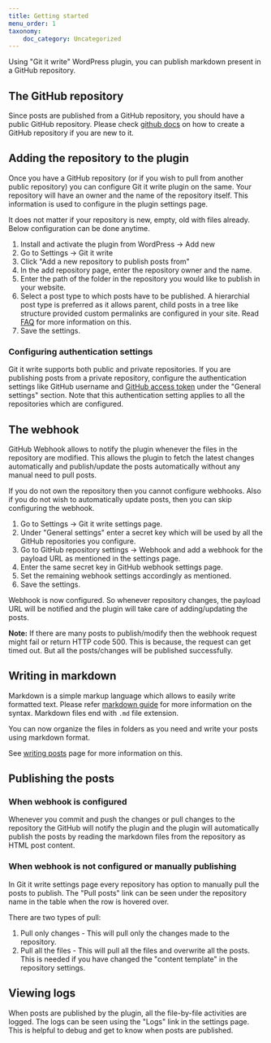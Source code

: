 ```yaml
---
title: Getting started
menu_order: 1
taxonomy:
    doc_category: Uncategorized
---
```


Using "Git it write" WordPress plugin, you can publish markdown present in a GitHub repository.

## The GitHub repository

Since posts are published from a GitHub repository, you should have a public GitHub repository. Please check [github docs](https://docs.github.com/en/github/getting-started-with-github/create-a-repo) on how to create a GitHub repository if you are new to it.

## Adding the repository to the plugin

Once you have a GitHub repository (or if you wish to pull from another public repository) you can configure Git it write plugin on the same. Your repository will have an owner and the name of the repository itself. This information is used to configure in the plugin settings page.

It does not matter if your repository is new, empty, old with files already. Below configuration can be done anytime.

1. Install and activate the plugin from WordPress -> Add new
1. Go to Settings -> Git it write
1. Click "Add a new repository to publish posts from"
1. In the add repository page, enter the repository owner and the name.
1. Enter the path of the folder in the repository you would like to publish in your website.
1. Select a post type to which posts have to be published. A hierarchial post type is preferred as it allows parent, child posts in a tree like structure provided custom permalinks are configured in your site. Read [FAQ](./faq.md) for more information on this.
1. Save the settings.

### Configuring authentication settings

Git it write supports both public and private repositories. If you are publishing posts from a private repository, configure the authentication settings like GitHub username and [GitHub access token](https://docs.github.com/en/authentication/keeping-your-account-and-data-secure/creating-a-personal-access-token#creating-a-token) under the "General settings" section. Note that this authentication setting applies to all the repositories which are configured.

## The webhook

GitHub Webhook allows to notify the plugin whenever the files in the repository are modified. This allows the plugin to fetch the latest changes automatically and publish/update the posts automatically without any manual need to pull posts.

If you do not own the repository then you cannot configure webhooks. Also if you do not wish to automatically update posts, then you can skip configuring the webhook.

1. Go to Settings -> Git it write settings page.
1. Under "General settings" enter a secret key which will be used by all the GitHub repositories you configure.
1. Go to GitHub repository settings -> Webhook and add a webhook for the payload URL as mentioned in the settings page.
1. Enter the same secret key in GitHub webhook settings page.
1. Set the remaining webhook settings accordingly as mentioned.
1. Save the settings.

Webhook is now configured. So whenever repository changes, the payload URL will be notified and the plugin will take care of adding/updating the posts.

**Note:** If there are many posts to publish/modify then the webhook request might fail or return HTTP code 500. This is because, the request can get timed out. But all the posts/changes will be published successfully.

## Writing in markdown

Markdown is a simple markup language which allows to easily write formatted text. Please refer [markdown guide](https://www.markdownguide.org/getting-started/) for more information on the syntax. Markdown files end with `.md` file extension.

You can now organize the files in folders as you need and write your posts using markdown format.

See [writing posts](./writing-posts.md) page for more information on this.

## Publishing the posts

### When webhook is configured

Whenever you commit and push the changes or pull changes to the repository the GitHub will notify the plugin and the plugin will automatically publish the posts by reading the markdown files from the repository as HTML post content.

### When webhook is not configured or manually publishing

In Git it write settings page every repository has option to manually pull the posts to publish. The "Pull posts" link can be seen under the repository name in the table when the row is hovered over.

There are two types of pull:

1. Pull only changes - This will pull only the changes made to the repository.
2. Pull all the files - This will pull all the files and overwrite all the posts. This is needed if you have changed the "content template" in the repository settings.

## Viewing logs

When posts are published by the plugin, all the file-by-file activities are logged. The logs can be seen using the "Logs" link in the settings page. This is helpful to debug and get to know when posts are published.